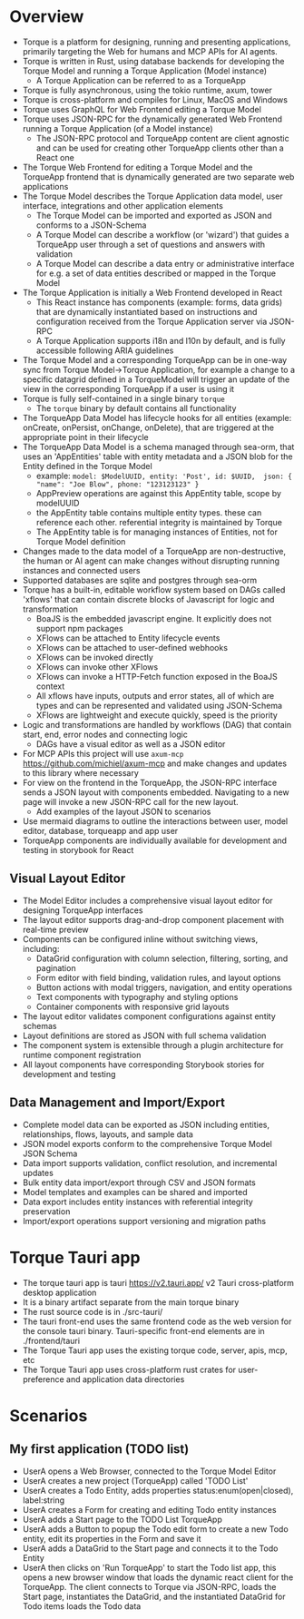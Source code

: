 # Overview

 - Torque is a platform for designing, running and presenting applications, primarily targeting the Web for humans and MCP APIs for AI agents.
 - Torque is written in Rust, using database backends for developing the Torque Model and running a Torque Application (Model instance)
     - A Torque Application can be referred to as a TorqueApp
 - Torque is fully asynchronous, using the tokio runtime, axum, tower
 - Torque is cross-platform and compiles for Linux, MacOS and Windows
 - Torque uses GraphQL for Web Frontend editing a Torque Model
 - Torque uses JSON-RPC for the dynamically generated Web Frontend running a Torque Application (of a Model instance)
     - The JSON-RPC protocol and TorqueApp content are client agnostic and can be used for creating other TorqueApp clients other than a React one
 - The Torque Web Frontend for editing a Torque Model and the TorqueApp frontend that is dynamically generated are two separate web applications
 - The Torque Model describes the Torque Application data model, user interface, integrations and other application elements
    - The Torque Model can be imported and exported as JSON and conforms to a JSON-Schema
    - A Torque Model can describe a workflow (or 'wizard') that guides a TorqueApp user through a set of questions and answers with validation
    - A Torque Model can describe a data entry or administrative interface for e.g. a set of data entities described or mapped in the Torque Model
 - The Torque Application is initially a Web Frontend developed in React
    - This React instance has components (example: forms, data grids) that are dynamically instantiated based on instructions and configuration received from the Torque Application server via JSON-RPC
    - A Torque Application supports i18n and l10n by default, and is fully accessible following ARIA guidelines
 - The Torque Model and a corresponding TorqueApp can be in one-way sync from Torque Model->Torque Application, for example a change to a specific datagrid defined in a TorqueModel will trigger an update of the view in the corresponding TorqueApp if a user is using it
 - Torque is fully self-contained in a single binary `torque`
    - The `torque` binary by default contains all functionality
 - The TorqueApp Data Model has lifecycle hooks for all entities (example: onCreate, onPersist, onChange, onDelete), that are triggered at the appropriate point in their lifecycle
 - The TorqueApp Data Model is a schema managed through sea-orm, that uses an 'AppEntities' table with entity metadata and a JSON blob for the Entity defined in the Torque Model
    - example: `model: $ModelUUID, entity: 'Post', id: $UUID,  json: { "name": "Joe Blow", phone: "123123123" }`
    - AppPreview operations are against this AppEntity table, scope by modelUUID
    - the AppEntity table contains multiple entity types. these can reference each other. referential integrity is maintained by Torque
    - The AppEntity table is for managing instances of Entities, not for Torque Model definition
 - Changes made to the data model of a TorqueApp are non-destructive, the human or AI agent can make changes without disrupting running instances and connected users
 - Supported databases are sqlite and postgres through sea-orm
 - Torque has a built-in, editable workflow system based on DAGs called 'xflows' that can contain discrete blocks of Javascript for logic and transformation
    - BoaJS is the embedded javascript engine. It explicitly does not support npm packages
    - XFlows can be attached to Entity lifecycle events
    - XFlows can be attached to user-defined webhooks
    - XFlows can be invoked directly
    - XFlows can invoke other XFlows
    - XFlows can invoke a HTTP-Fetch function exposed in the BoaJS context
    - All xflows have inputs, outputs and error states, all of which are types and can be represented and validated using JSON-Schema
    - XFlows are lightweight and execute quickly, speed is the priority
 - Logic and transformations are handled by workflows (DAG) that contain start, end, error nodes and connecting logic
    - DAGs have a visual editor as well as a JSON editor
 - For MCP APIs this project will use `axum-mcp` https://github.com/michiel/axum-mcp and make changes and updates to this library where necessary
 - For view on the frontend in the TorqueApp, the JSON-RPC interface sends a JSON layout with components embedded. Navigating to a new page will invoke a new JSON-RPC call for the new layout.
    - Add examples of the layout JSON to scenarios
 - Use mermaid diagrams to outline the interactions between user, model editor, database, torqueapp and app user
 - TorqueApp components are individually available for development and testing in storybook for React


## Visual Layout Editor

 - The Model Editor includes a comprehensive visual layout editor for designing TorqueApp interfaces
 - The layout editor supports drag-and-drop component placement with real-time preview
 - Components can be configured inline without switching views, including:
    - DataGrid configuration with column selection, filtering, sorting, and pagination
    - Form editor with field binding, validation rules, and layout options
    - Button actions with modal triggers, navigation, and entity operations
    - Text components with typography and styling options
    - Container components with responsive grid layouts
 - The layout editor validates component configurations against entity schemas
 - Layout definitions are stored as JSON with full schema validation
 - The component system is extensible through a plugin architecture for runtime component registration
 - All layout components have corresponding Storybook stories for development and testing

## Data Management and Import/Export

 - Complete model data can be exported as JSON including entities, relationships, flows, layouts, and sample data
 - JSON model exports conform to the comprehensive Torque Model JSON Schema
 - Data import supports validation, conflict resolution, and incremental updates
 - Bulk entity data import/export through CSV and JSON formats
 - Model templates and examples can be shared and imported
 - Data export includes entity instances with referential integrity preservation
 - Import/export operations support versioning and migration paths

# Torque Tauri app

 - The torque tauri app is tauri https://v2.tauri.app/ v2 Tauri cross-platform desktop application
 - It is a binary artifact separate from the main torque binary
 - The rust source code is in ./src-tauri/
 - The tauri front-end uses the same frontend code as the web version for the console tauri binary. Tauri-specific front-end elements are in ./frontend/tauri
 - The Torque Tauri app uses the existing torque code, server, apis, mcp, etc
 - The Torque Tauri app uses cross-platform rust crates for user-preference and application data directories

# Scenarios

## My first application (TODO list)

- UserA opens a Web Browser, connected to the Torque Model Editor
- UserA creates a new project (TorqueApp) called 'TODO List'
- UserA creates a Todo Entity, adds properties status:enum(open|closed), label:string
- UserA creates a Form for creating and editing Todo entity instances
- UserA adds a Start page to the TODO List TorqueApp
- UserA adds a Button to popup the Todo edit form to create a new Todo entity, edit its properties in the Form and save it
- UserA adds a DataGrid to the Start page and connects it to the Todo Entity
- UserA then clicks on 'Run TorqueApp' to start the Todo list app, this opens a new browser window that loads the dynamic react client for the TorqueApp. The client connects to Torque via JSON-RPC, loads the Start page, instantiates the DataGrid, and the instantiated DataGrid for Todo items loads the Todo data








